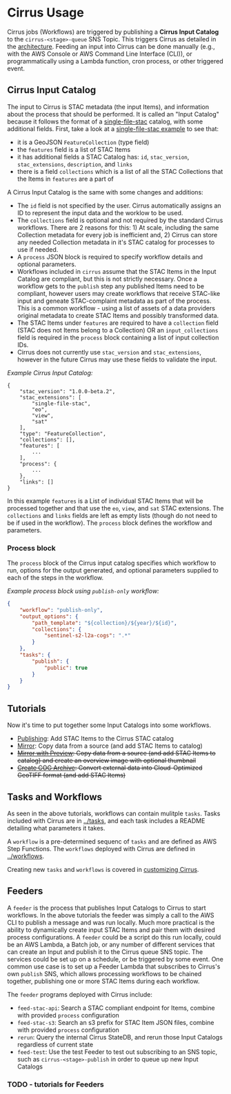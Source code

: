 # Cirrus Usage

Cirrus jobs (Workflows) are triggered by publishing a **Cirrus Input Catalog** to the `cirrus-<stage>-queue` SNS Topic. This triggers Cirrus as detailed in the [architecture](./architecture.md). Feeding an input into Cirrus can be done manually (e.g., with the AWS Console or AWS Command Line Interface (CLI)), or programmatically using a Lambda function, cron process, or other triggered event.

## Cirrus Input Catalog

The input to Cirrus is STAC metadata (the input Items), and information about the process that should be performed. It is called an "Input Catalog" because it follows the format of a [single-file-stac](https://github.com/radiantearth/stac-spec/tree/master/extensions/single-file-stac) catalog, with some additional fields. First, take a look at a [single-file-stac example](https://raw.githubusercontent.com/radiantearth/stac-spec/master/extensions/single-file-stac/examples/example-search.json) to see that:


- it is a GeoJSON `FeatureCollection` (type field)
- the `features` field is a list of STAC Items
- it has additional fields a STAC Catalog has: `id`, `stac_version`, `stac_extensions`, `description`, and `links`
- there is a field `collections` which is a list of all the STAC Collections that the Items in `features` are a part of

A Cirrus Input Catalog is the same with some changes and additions:

- The `id` field is not specified by the user. Cirrus automatically assigns an ID to represent the input data and the worklow to be used.
- The `collections` field is optional and not required by the standard Cirrus workflows. There are 2 reasons for this: 1) At scale, including the same Collection metadata for every job is inefficient and, 2) Cirrus can store any needed Collection metadata in it's STAC catalog for processes to use if needed.
- A `process` JSON block is required to specify workflow  details and optional parameters.
- Workflows included in `cirrus` assume that the STAC Items in the Input Catalog are compliant, but this is not strictly necessary. Once a workflow gets to the `publish` step any published Items need to be compliant, however users may create workflows that receive STAC-like input and geneate STAC-complaint metadata as part of the process. This is a common workflow - using a list of assets of a data providers original metadata to create STAC Items and possibly transformed data.
- The STAC Items under `features` are required to have a `collection` field (STAC does not Items belong to a Collection) OR an `input_collections` field is required in the `process` block containing a list of input collection IDs.
- Cirrus does not currently use `stac_version` and `stac_extensions`, however in the future Cirrus may use these fields to validate the input.

*Example Cirrus Input Catalog:*

```
{
    "stac_version": "1.0.0-beta.2",
    "stac_extensions": [
        "single-file-stac",
        "eo",
        "view",
        "sat"
    ],
    "type": "FeatureCollection",
    "collections": [],
    "features": [
        ...
    ],
    "process": {
        ...
    },
    "links": []
}
```

In this example `features` is a List of individual STAC Items that will be processed together and that use the `eo`, `view`, and `sat` STAC extensions. The `collections` and `links` fields are left as empty lists (though do not need to be if used in the workflow). The `process` block defines the workflow and parameters.

### Process block

The `process` block of the Cirrus input catalog specifies which workflow to run, options for the output generated, and optional parameters supplied to each of the steps in the workflow.

*Example process block using `publish-only` workflow:*

```json
{
    "workflow": "publish-only",
    "output_options": {
        "path_template": "${collection}/${year}/${id}",
        "collections": {
            "sentinel-s2-l2a-cogs": ".*"
        }
    },
    "tasks": {
        "publish": {
            "public": true
        }
    }
}
```

## Tutorials

Now it's time to put together some Input Catalogs into some workflows.

- [Publishing](./tutorial-publish.md): Add STAC Items to the Cirrus STAC catalog
- [Mirror](./tutorial-mirror.md): Copy data from a source (and add STAC Items to catalog)
- ~~[Mirror with Preview](./tutorial-mirror.md): Copy data from a source (and add STAC Items to catalog) and create an overview image with optional thumbnail~~
- ~~[Create COG Archive](./tutorial-cog.md): Convert external data into Cloud-Optimized GeoTIFF format (and add STAC Items)~~

## Tasks and Workflows

As seen in the above tutorials, workflows can contain mulitple `tasks`. Tasks included with Cirrus are in [../tasks](../tasks), and each task includes a README detailing what parameters it takes.

A `workflow` is a pre-determined sequenc of `tasks` and are defined as AWS Step Functions. The `workflows` deployed with Cirrus are defined in [../workflows](../workflows).

Creating new `tasks` and `workflows` is covered in [customizing Cirrus](./customize.md).


## Feeders

A `feeder` is the process that publishes Input Catalogs to Cirrus to start workflows. In the above tutorials the feeder was simply a call to the AWS CLI to publish a message and was run locally. Much more practical is the ability to dynamically create input STAC Items and pair them with desired process configurations. A `feeder` could be a script do this run locally, could be an AWS Lambda, a Batch job, or any number of different services that can create an Input and publish it to the Cirrus queue SNS topic. The services could be set up on a schedule, or be triggered by some event. One common use case is to set up a Feeder Lambda that subscribes to Cirrus's own `publish` SNS, which allows processing workflows to be chained together, publishing one or more STAC Items during each workflow.

The `feeder` programs deployed with Cirrus include:

- `feed-stac-api`: Search a STAC compliant endpoint for Items, combine with provided `process` configuration
- `feed-stac-s3`: Search an s3 prefix for STAC Item JSON files, combine with provided `process` configuration
- `rerun`: Query the internal Cirrus StateDB, and rerun those Input Catalogs regardless of current state
- `feed-test`: Use the test Feeder to test out subscribing to an SNS topic, such as `cirrus-<stage>-publish` in order to queue up new Input Catalogs

### TODO - tutorials for Feeders




